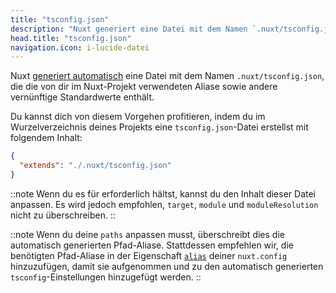```yaml
---
title: "tsconfig.json"
description: "Nuxt generiert eine Datei mit dem Namen `.nuxt/tsconfig.json` mit vernünftigen Standardwerten und deinen Aliases."
head.title: "tsconfig.json"
navigation.icon: i-lucide-datei
---
```


Nuxt [generiert automatisch](/docs/de/guide/concepts/typescript) eine Datei mit dem Namen `.nuxt/tsconfig.json`, die die von dir im Nuxt-Projekt verwendeten Aliase sowie andere vernünftige Standardwerte enthält.

Du kannst dich von diesem Vorgehen profitieren, indem du im Wurzelverzeichnis deines Projekts eine `tsconfig.json`-Datei erstellst mit folgendem Inhalt:

```json [tsconfig.json]
{
  "extends": "./.nuxt/tsconfig.json"
}
```

::note
Wenn du es für erforderlich hältst, kannst du den Inhalt dieser Datei anpassen. Es wird jedoch empfohlen, `target`, `module` und `moduleResolution` nicht zu überschreiben.
::

::note
Wenn du deine `paths` anpassen musst, überschreibt dies die automatisch generierten Pfad-Aliase. Stattdessen empfehlen wir, die benötigten Pfad-Aliase in der Eigenschaft [`alias`](/docs/de/api/nuxt-config#alias) deiner `nuxt.config` hinzuzufügen, damit sie aufgenommen und zu den automatisch generierten `tsconfig`-Einstellungen hinzugefügt werden.
::
